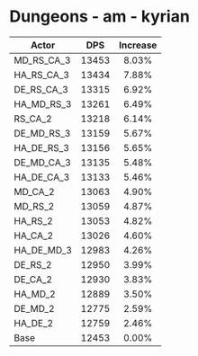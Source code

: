 # Dungeons - am - kyrian
| Actor | DPS | Increase |
|---|:---:|:---:|
|MD_RS_CA_3|13453|8.03%|
|HA_RS_CA_3|13434|7.88%|
|DE_RS_CA_3|13315|6.92%|
|HA_MD_RS_3|13261|6.49%|
|RS_CA_2|13218|6.14%|
|DE_MD_RS_3|13159|5.67%|
|HA_DE_RS_3|13156|5.65%|
|DE_MD_CA_3|13135|5.48%|
|HA_DE_CA_3|13133|5.46%|
|MD_CA_2|13063|4.90%|
|MD_RS_2|13059|4.87%|
|HA_RS_2|13053|4.82%|
|HA_CA_2|13026|4.60%|
|HA_DE_MD_3|12983|4.26%|
|DE_RS_2|12950|3.99%|
|DE_CA_2|12930|3.83%|
|HA_MD_2|12889|3.50%|
|DE_MD_2|12775|2.59%|
|HA_DE_2|12759|2.46%|
|Base|12453|0.00%|
